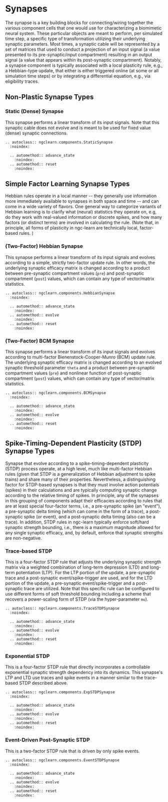 # Synapses

The synapse is a key building blocks for connecting/wiring together the various
component cells that one would use for characterizing a biomimetic neural system.
These particular objects are meant to perform, per simulated time step, a
specific type of transformation utilizing their underlying synaptic parameters.
Most times, a synaptic cable will be represented by a set of matrices that
used to conduct a projection of an input signal (a value presented to its
pre-synaptic/input compartment) resulting in an output signal (a value that
appears within its post-synaptic compartment). Notably, a synapse component is
typically associated with a local plasticity rule, e.g., a Hebbian-type
update, that either is either triggered online (at some or all simulation time
steps) or by integrating a differential equation, e.g., via eligibility traces.

## Non-Plastic Synapse Types

### Static (Dense) Synapse

This synapse performs a linear transform of its input signals.
Note that this synaptic cable does not evolve and is meant to be 
used for fixed value (dense) synaptic connections.

```{eval-rst}
.. autoclass:: ngclearn.components.StaticSynapse
  :noindex:

  .. automethod:: advance_state
    :noindex:
  .. automethod:: reset
    :noindex:
```

## Simple Factor Learning Synapse Types

Hebbian rules operate in a local manner -- they generally use information more
immediately available to synapses in both space and time -- and can come in a
wide variety of flavors. One general way to categorize variants of Hebbian learning
is to clarify what (neural) statistics they operate on, e.g, do they work with
real-valued information or discrete spikes, and how many factors (or distinct
terms) are involved in calculating the rule. (Note that, in principle, all
forms of plasticity in ngc-learn are technically local, factor-based rules. )

### (Two-Factor) Hebbian Synapse

This synapse performs a linear transform of its input signals and evolves
according to a simple, strictly two-factor update rule. In other words, the
underlying synaptic efficacy matrix is changed according to a product between
pre-synaptic compartment values (`pre`) and post-synaptic compartment (`post`)
values, which can contain any type of vector/matrix statistics.

```{eval-rst}
.. autoclass:: ngclearn.components.HebbianSynapse
  :noindex:

  .. automethod:: advance_state
    :noindex:
  .. automethod:: evolve
    :noindex:
  .. automethod:: reset
    :noindex:
```

### (Two-Factor) BCM Synapse

This synapse performs a linear transform of its input signals and evolves
according to multi-factor Bienenstock-Cooper-Munro (BCM) update rule. The
underlying synaptic efficacy matrix is changed according to an evolved 
synaptic threshold parameter `theta` and a product between
pre-synaptic compartment values (`pre`) and nonlinear function of post-synaptic 
compartment (`post`) values, which can contain any type of vector/matrix 
statistics.

```{eval-rst}
.. autoclass:: ngclearn.components.BCMSynapse
  :noindex:

  .. automethod:: advance_state
    :noindex:
  .. automethod:: evolve
    :noindex:
  .. automethod:: reset
    :noindex:
```

## Spike-Timing-Dependent Plasticity (STDP) Synapse Types

Synapse that evolve according to a spike-timing-dependent plasticity (STDP)
process operate, at a high level, much like multi-factor Hebbian rules (given
that STDP is a generalization of Hebbian adjustment to spike trains) and share
many of their properties. Nevertheless, a distinguishing factor for STDP-based
synapses is that they must involve action potentials (spikes) in their
calculations and are typically computing synaptic change according to the
relative timing of spikes. In principle, any of the synapses in this grouping
of components adapt their efficacies according to rules that are at least special
four-factor terms, i.e., a pre-synaptic spike (an "event"), a pre-synaptic delta
timing (which can come in the form of a trace), a post-synaptic spike (or event),
and a post-synaptic delta timing (also can be a trace). In addition, STDP rules
in ngc-learn typically enforce soft/hard synaptic strength bounding, i.e., there
is a maximum magnitude allowed for any single synaptic efficacy, and, by default,
enforce that synaptic strengths are non-negative.

### Trace-based STDP

This is a four-factor STDP rule that adjusts the underlying synaptic strength
matrix via a weighted combination of long-term depression (LTD) and long-term
potentiation (LTP). For the LTP portion of the update, a pre-synaptic trace and
a post-synaptic event/spike-trigger are used, and for the LTD portion of the
update, a pre-synaptic event/spike-trigger and a post-synaptic trace are
utilized. Note that this specific rule can be configured to use different forms
of soft threshold bounding including a scheme that recovers a power-scaling
form of STDP (via the hyper-parameter `mu`).

```{eval-rst}
.. autoclass:: ngclearn.components.TraceSTDPSynapse
  :noindex:

  .. automethod:: advance_state
    :noindex:
  .. automethod:: evolve
    :noindex:
  .. automethod:: reset
    :noindex:
```

### Exponential STDP

This is a four-factor STDP rule that directly incorporates a controllable
exponential synaptic strength dependency into its dynamics. This synapse's LTP
and LTD use traces and spike events in a manner similar to the trace-based STDP
described above.

```{eval-rst}
.. autoclass:: ngclearn.components.ExpSTDPSynapse
  :noindex:

  .. automethod:: advance_state
    :noindex:
  .. automethod:: evolve
    :noindex:
  .. automethod:: reset
    :noindex:
```

### Event-Driven Post-Synaptic STDP

This is a two-factor STDP rule that is driven by only spike events. 


```{eval-rst}
.. autoclass:: ngclearn.components.EventSTDPSynapse
  :noindex:

  .. automethod:: advance_state
    :noindex:
  .. automethod:: evolve
    :noindex:
  .. automethod:: reset
    :noindex:
```
